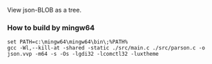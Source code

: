 View json-BLOB as a tree.<br>

### How to build by mingw64
```
set PATH=c:\mingw64\mingw64\bin\;%PATH%
gcc -Wl,--kill-at -shared -static ./src/main.c ./src/parson.c -o json.vvp -m64 -s -Os -lgdi32 -lcomctl32 -luxtheme
```